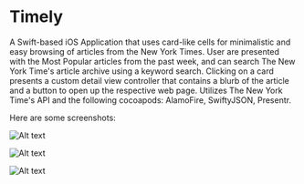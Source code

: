 # Timely
A Swift-based iOS Application that uses card-like cells for minimalistic and easy browsing of articles from the New York Times. User are presented with the Most Popular articles from the past week, and can search The New York Time's article archive using a keyword search. Clicking on a card presents a custom detail view controller that contains a blurb of the article and a button to open up the respective web page. Utilizes The New York Time's API and the following cocoapods: AlamoFire, SwiftyJSON, Presentr.

Here are some screenshots:

![Alt text](/Screenshots/Screenshot_1.jpg?raw=true "First presented with the most popular articles of the week")

![Alt text](/Screenshots/Screenshot_2.jpg?raw=true "Custom detail view controller once article is touched")

![Alt text](/Screenshots/Screenshot_3.jpg?raw=true "Users can search The New York Time's article archive")
